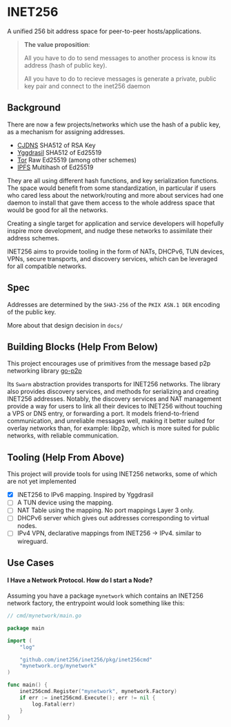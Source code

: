 # INET256

A unified 256 bit address space for peer-to-peer hosts/applications.

> **The value proposition**:
>
> All you have to do to send messages to another process is know its address (hash of public key).
>
> All you have to do to recieve messages is generate a private, public key pair and connect to the inet256 daemon

## Background
There are now a few projects/networks which use the hash of a public key, as a mechanism for assigning addresses.

- [CJDNS](https://github.com/cjdelisle/cjdns)
SHA512 of RSA Key
- [Yggdrasil](https://github.com/yggdrasil-network/yggdrasil-go)
SHA512 of Ed25519
- [Tor](https://www.torproject.org/)
Raw Ed25519 (among other schemes)
- [IPFS](https://github.com/ipfs/go-ipfs)
Multihash of Ed25519

They are all using different hash functions, and key serialization functions.
The space would benefit from some standardization, in particular if users who cared less about the network/routing and more about services had one daemon to install that gave them access to the whole address space that would be good for all the networks.

Creating a single target for application and service developers will hopefully inspire more development, and nudge these networks to assimilate their address schemes.

INET256 aims to provide tooling in the form of NATs, DHCPv6, TUN devices, VPNs, secure transports, and discovery services, which can be leveraged for all compatible networks.

## Spec
Addresses are determined by the `SHA3-256` of the `PKIX ASN.1 DER` encoding of the public key.

More about that design decision in `docs/`

## Building Blocks (Help From Below)

This project encourages use of primitives from the message based p2p networking library [go-p2p](https://github.com/brendoncarroll/go-p2p)

Its `Swarm` abstraction provides transports for INET256 networks.
The library also provides discovery services, and methods for serializing and creating INET256 addresses.
Notably, the discovery services and NAT management provide a way for users to link all their devices to INET256 without touching a VPS or DNS entry, or forwarding a port.
It models friend-to-friend communication, and unreliable messages well, making it better suited for overlay networks than, for example: libp2p, which is more suited for public networks, with reliable communication.

## Tooling (Help From Above)
This project will provide tools for using INET256 networks, some of which are not yet implemented

- [x] INET256 to IPv6 mapping. Inspired by Yggdrasil
- [ ] A TUN device using the mapping.
- [ ] NAT Table using the mapping. No port mappings Layer 3 only.
- [ ] DHCPv6 server which gives out addresses corresponding to virtual nodes.
- [ ] IPv4 VPN, declarative mappings from INET256 -> IPv4. similar to wireguard.

## Use Cases

#### I Have a Network Protocol. How do I start a Node?
Assuming you have a package `mynetwork` which contains an INET256 network factory, the entrypoint would look something like this:

```go
// cmd/mynetwork/main.go

package main

import (
    "log"

    "github.com/inet256/inet256/pkg/inet256cmd"
    "mynetwork.org/mynetwork"
)

func main() {
    inet256cmd.Register("mynetwork", mynetwork.Factory)
    if err := inet256cmd.Execute(); err != nil {
        log.Fatal(err)
    }
}
```
